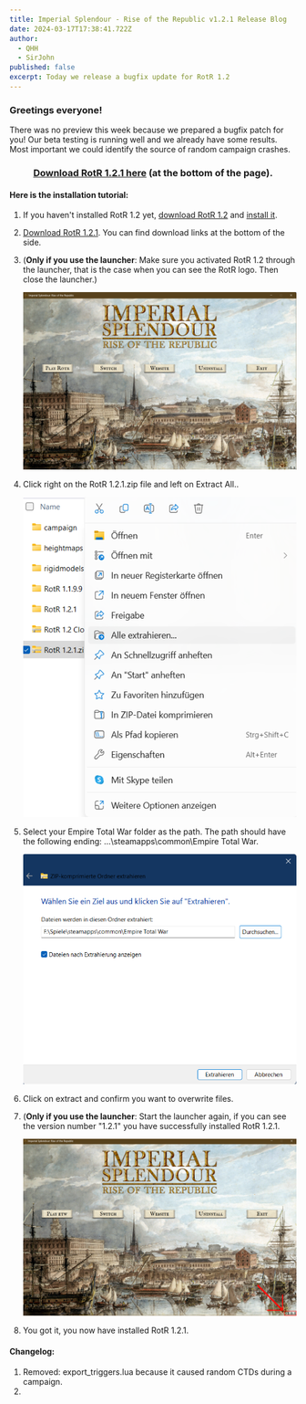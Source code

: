 ```yaml
---
title: Imperial Splendour - Rise of the Republic v1.2.1 Release Blog
date: 2024-03-17T17:38:41.722Z
author:
  - QHH
  - SirJohn
published: false
excerpt: Today we release a bugfix update for RotR 1.2
---
```

### Greetings everyone!

There was no preview this week because we prepared a bugfix patch for you! Our beta testing is running well and we already have some results. Most important we could identify the source of random campaign crashes.

<center>

### [Download RotR 1.2.1 here](https://imperialsplendour.com/download) (at the bottom of the page).

</center>

#### Here is the installation tutorial:

1. If you haven't installed RotR 1.2 yet, [download RotR 1.2](https://imperialsplendour.com/download) and [install it](https://imperialsplendour.com/blog/2022-08-01-rotr-12-installation-tutorial). 
2. [Download RotR 1.2.1](https://imperialsplendour.com/download). You can find download links at the bottom of the side.
3. (**Only if you use the launcher**: Make sure you activated RotR 1.2 through the launcher, that is the case when you can see the RotR logo. Then close the launcher.)

   ![](../_img/launcher-1.png)
4. Click right on the RotR 1.2.1.zip file and left on Extract All..

   ![](../_img/new-tuto-2.png)
5. Select your Empire Total War folder as the path. The path should have the following ending: ...\steamapps\common\Empire Total War.

   ![](../_img/new-tuto-3.png)
6. Click on extract and confirm you want to overwrite files.
7. (**Only if you use the launcher**: Start the launcher again, if you can see the version number "1.2.1" you have successfully installed RotR 1.2.1.

   ![](../_img/new-launcher-final.png)
8. You got it, you now have installed RotR 1.2.1.

#### Changelog:

1. Removed:
   export_triggers.lua because it caused random CTDs during a campaign.
2.
